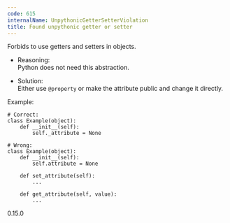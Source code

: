 ```yaml
---
code: 615
internalName: UnpythonicGetterSetterViolation
title: Found unpythonic getter or setter
---
```


Forbids to use getters and setters in objects.

  - Reasoning:  
    Python does not need this abstraction.

  - Solution:  
    Either use `@property` or make the attribute public and change it
    directly.

Example:

    # Correct:
    class Example(object):
        def __init__(self):
            self._attribute = None
    
    # Wrong:
    class Example(object):
        def __init__(self):
            self.attribute = None
    
        def set_attribute(self):
            ...
    
        def get_attribute(self, value):
            ...

<div class="versionadded">

0.15.0

</div>